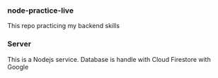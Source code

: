 ### node-practice-live
This repo practicing my backend skills

### Server
This is a Nodejs service. Database is handle with Cloud Firestore with Google
